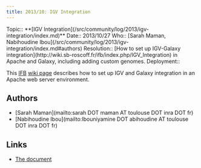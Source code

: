 ```yaml
---
title: 2013/10: IGV Integration
---
```





<div class='logbox'>
 Topic:: **[IGV Integration](/src/community/log/2013/igv-integration/index.md)**
 Date:: 2013/10/27
 Who:: [Sarah Maman, Nabihoudine Ibou](/src/community/log/2013/igv-integration/index.md#authors)
 Resolution:: [How to set up IGV-Galaxy integration](http://wiki.sb-roscoff.fr/ifb/index.php/IGV_Integration) in Apache and Galaxy, including adding custom genomes.
 Deployment:: 
</div>

This [IFB](http://www.renabi.fr/) [wiki page](http://wiki.sb-roscoff.fr/ifb/index.php/IGV_Integration) describes how to set up IGV and Galaxy integration in an Apache web server environment.

## Authors

* [Sarah Maman](mailto:sarah DOT maman AT toulouse DOT inra DOT fr)
* [Nabihoudine Ibou](mailto:Ibouniyamine DOT abihoudine AT toulouse DOT inra DOT fr)

## Links

* [The document](http://wiki.sb-roscoff.fr/ifb/index.php/IGV_Integration)

